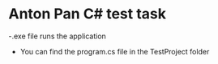 # Anton Pan C# test task
-.exe file runs the application 
- You can find the program.cs file in the TestProject folder
